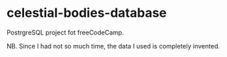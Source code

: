 # celestial-bodies-database
PostrgreSQL project fot freeCodeCamp.

NB. Since I had not so much time, the data I used is completely invented.
